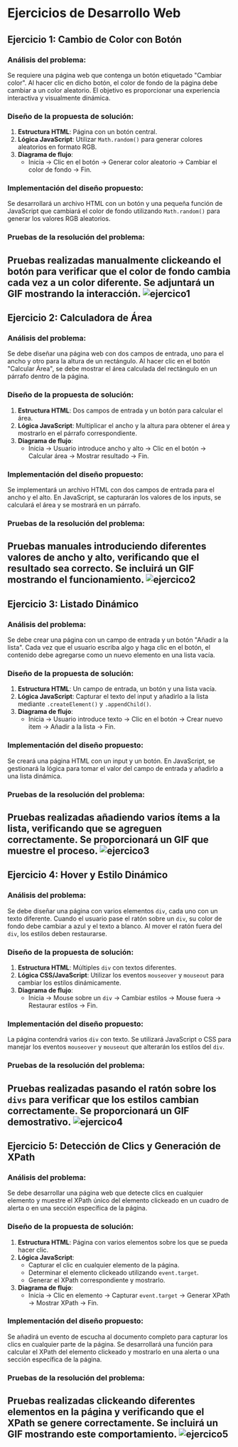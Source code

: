 # Ejercicios de Desarrollo Web

## Ejercicio 1: Cambio de Color con Botón

### Análisis del problema:
Se requiere una página web que contenga un botón etiquetado "Cambiar color". Al hacer clic en dicho botón, el color de fondo de la página debe cambiar a un color aleatorio. El objetivo es proporcionar una experiencia interactiva y visualmente dinámica.

### Diseño de la propuesta de solución:
1. **Estructura HTML**: Página con un botón central.
2. **Lógica JavaScript**: Utilizar `Math.random()` para generar colores aleatorios en formato RGB.
3. **Diagrama de flujo**:
   - Inicia -> Clic en el botón -> Generar color aleatorio -> Cambiar el color de fondo -> Fin.

### Implementación del diseño propuesto:
Se desarrollará un archivo HTML con un botón y una pequeña función de JavaScript que cambiará el color de fondo utilizando `Math.random()` para generar los valores RGB aleatorios.

### Pruebas de la resolución del problema:
Pruebas realizadas manualmente clickeando el botón para verificar que el color de fondo cambia cada vez a un color diferente. Se adjuntará un GIF mostrando la interacción.
 ![ejercico1](gif1.gif)
---

## Ejercicio 2: Calculadora de Área

### Análisis del problema:
Se debe diseñar una página web con dos campos de entrada, uno para el ancho y otro para la altura de un rectángulo. Al hacer clic en el botón "Calcular Área", se debe mostrar el área calculada del rectángulo en un párrafo dentro de la página.

### Diseño de la propuesta de solución:
1. **Estructura HTML**: Dos campos de entrada y un botón para calcular el área.
2. **Lógica JavaScript**: Multiplicar el ancho y la altura para obtener el área y mostrarlo en el párrafo correspondiente.
3. **Diagrama de flujo**:
   - Inicia -> Usuario introduce ancho y alto -> Clic en el botón -> Calcular área -> Mostrar resultado -> Fin.

### Implementación del diseño propuesto:
Se implementará un archivo HTML con dos campos de entrada para el ancho y el alto. En JavaScript, se capturarán los valores de los inputs, se calculará el área y se mostrará en un párrafo.

### Pruebas de la resolución del problema:
Pruebas manuales introduciendo diferentes valores de ancho y alto, verificando que el resultado sea correcto. Se incluirá un GIF mostrando el funcionamiento.
![ejercico2](gif2.gif)
---

## Ejercicio 3: Listado Dinámico

### Análisis del problema:
Se debe crear una página con un campo de entrada y un botón "Añadir a la lista". Cada vez que el usuario escriba algo y haga clic en el botón, el contenido debe agregarse como un nuevo elemento en una lista vacía.

### Diseño de la propuesta de solución:
1. **Estructura HTML**: Un campo de entrada, un botón y una lista vacía.
2. **Lógica JavaScript**: Capturar el texto del input y añadirlo a la lista mediante `.createElement()` y `.appendChild()`.
3. **Diagrama de flujo**:
   - Inicia -> Usuario introduce texto -> Clic en el botón -> Crear nuevo item -> Añadir a la lista -> Fin.

### Implementación del diseño propuesto:
Se creará una página HTML con un input y un botón. En JavaScript, se gestionará la lógica para tomar el valor del campo de entrada y añadirlo a una lista dinámica.

### Pruebas de la resolución del problema:
Pruebas realizadas añadiendo varios ítems a la lista, verificando que se agreguen correctamente. Se proporcionará un GIF que muestre el proceso.
![ejercico3](gif3.gif)
---

## Ejercicio 4: Hover y Estilo Dinámico

### Análisis del problema:
Se debe diseñar una página con varios elementos `div`, cada uno con un texto diferente. Cuando el usuario pase el ratón sobre un `div`, su color de fondo debe cambiar a azul y el texto a blanco. Al mover el ratón fuera del `div`, los estilos deben restaurarse.

### Diseño de la propuesta de solución:
1. **Estructura HTML**: Múltiples `div` con textos diferentes.
2. **Lógica CSS/JavaScript**: Utilizar los eventos `mouseover` y `mouseout` para cambiar los estilos dinámicamente.
3. **Diagrama de flujo**:
   - Inicia -> Mouse sobre un `div` -> Cambiar estilos -> Mouse fuera -> Restaurar estilos -> Fin.

### Implementación del diseño propuesto:
La página contendrá varios `div` con texto. Se utilizará JavaScript o CSS para manejar los eventos `mouseover` y `mouseout` que alterarán los estilos del `div`.

### Pruebas de la resolución del problema:
Pruebas realizadas pasando el ratón sobre los `divs` para verificar que los estilos cambian correctamente. Se proporcionará un GIF demostrativo.
![ejercico4](gif4.gif)
---

## Ejercicio 5: Detección de Clics y Generación de XPath

### Análisis del problema:
Se debe desarrollar una página web que detecte clics en cualquier elemento y muestre el XPath único del elemento clickeado en un cuadro de alerta o en una sección específica de la página.

### Diseño de la propuesta de solución:
1. **Estructura HTML**: Página con varios elementos sobre los que se pueda hacer clic.
2. **Lógica JavaScript**:
   - Capturar el clic en cualquier elemento de la página.
   - Determinar el elemento clickeado utilizando `event.target`.
   - Generar el XPath correspondiente y mostrarlo.
3. **Diagrama de flujo**:
   - Inicia -> Clic en elemento -> Capturar `event.target` -> Generar XPath -> Mostrar XPath -> Fin.

### Implementación del diseño propuesto:
Se añadirá un evento de escucha al documento completo para capturar los clics en cualquier parte de la página. Se desarrollará una función para calcular el XPath del elemento clickeado y mostrarlo en una alerta o una sección específica de la página.

### Pruebas de la resolución del problema:
Pruebas realizadas clickeando diferentes elementos en la página y verificando que el XPath se genere correctamente. Se incluirá un GIF mostrando este comportamiento.
![ejercico5](gif5.gif)
---
